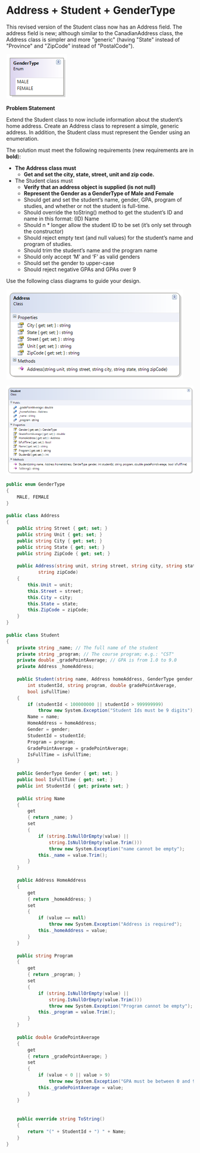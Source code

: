 ---
---
# Address + Student + GenderType

This revised version of the Student class now has an Address field. The address field is new; although similar to the CanadianAddress class, the Address class is simpler and more "generic" (having "State" instead of "Province" and "ZipCode" instead of "PostalCode").

![](I-GenderType.png)

**Problem Statement**

Extend the Student class to now include information about the student’s home address. Create an Address class to represent a simple, generic address. In addition, the Student class must represent the Gender using an enumeration.

The solution must meet the following requirements (new requirements are in **bold**):

* **The Address class must**
  * **Get and set the city, state, street, unit and zip code.**
* The Student class must
  * **Verify that an address object is supplied (is not null)**
  * **Represent the Gender as a GenderType of Male and Female**
  * Should get and set the student’s name, gender, GPA, program of studies, and whether or not the student is full-time.
  * Should override the toString() method to get the student’s ID and name in this format:
    (ID) Name
  * Should n  * longer allow the student ID to be set (it’s only set through the constructor)
  * Should reject empty text (and null values) for the student’s name and program of studies.
  * Should trim the student’s name and the program name
  * Should only accept ‘M’ and ‘F’ as valid genders
  * Should set the gender to upper-case
  * Should reject negative GPAs and GPAs over 9

Use the following class diagrams to guide your design.
 
![](I-Address.png)

![](I-Student.png)
 
```csharp
public enum GenderType
{
    MALE, FEMALE
}

public class Address
{
    public string Street { get; set; }
    public string Unit { get; set; }
    public string City { get; set; }
    public string State { get; set; }
    public string ZipCode { get; set; }

    public Address(string unit, string street, string city, string state,
            string zipCode)
    {
        this.Unit = unit;
        this.Street = street;
        this.City = city;
        this.State = state;
        this.ZipCode = zipCode;
    }
}

public class Student
{
    private string _name; // The full name of the student
    private string _program; // The course program; e.g.: "CST"
    private double _gradePointAverage; // GPA is from 1.0 to 9.0
    private Address _homeAddress;

    public Student(string name, Address homeAddress, GenderType gender,
        int studentId, string program, double gradePointAverage,
        bool isFullTime)
    {
        if (studentId < 100000000 || studentId > 999999999)
            throw new System.Exception("Student Ids must be 9 digits");
        Name = name;
        HomeAddress = homeAddress;
        Gender = gender;
        StudentId = studentId;
        Program = program;
        GradePointAverage = gradePointAverage;
        IsFullTime = isFullTime;
    }

    public GenderType Gender { get; set; }
    public bool IsFullTime { get; set; }
    public int StudentId { get; private set; }

    public string Name
    {
        get
        { return _name; }
        set
        {
            if (string.IsNullOrEmpty(value) ||
                string.IsNullOrEmpty(value.Trim()))
                throw new System.Exception("name cannot be empty");
            this._name = value.Trim();
        }
    }

    public Address HomeAddress
    {
        get
        { return _homeAddress; }
        set
        {
            if (value == null)
                throw new System.Exception("Address is required");
            this._homeAddress = value;
        }
    }

    public string Program
    {
        get
        { return _program; }
        set
        {
            if (string.IsNullOrEmpty(value) ||
                string.IsNullOrEmpty(value.Trim()))
                throw new System.Exception("Program cannot be empty");
            this._program = value.Trim();
        }
    }

    public double GradePointAverage
    {
        get
        { return _gradePointAverage; }
        set
        {
            if (value < 0 || value > 9)
                throw new System.Exception("GPA must be between 0 and 9 inclusive");
            this._gradePointAverage = value;
        }
    }


    public override string ToString()
    {
        return "(" + StudentId + ") " + Name;
    }
}
```
